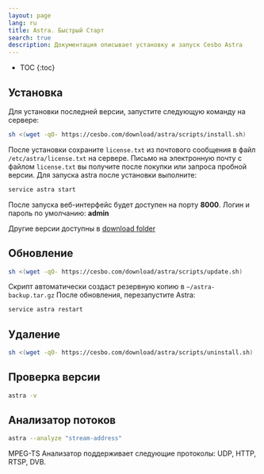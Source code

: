 ```yaml
---
layout: page
lang: ru
title: Astra. Быстрый Старт
search: true
description: Документация описывает установку и запуск Cesbo Astra
---
```


* TOC
{:toc}

## Установка

Для установки последней версии, запустите следующую команду на сервере:

``` sh
sh <(wget -qO- https://cesbo.com/download/astra/scripts/install.sh)
```

После установки сохраните `license.txt` из почтового сообщения в файл `/etc/astra/license.txt` на сервере. Письмо на электронную почту с файлом `license.txt` вы получите после покупки или запроса пробной версии.
Для запуска astra после установки выполните:

``` sh
service astra start
```

После запуска веб-интерфейс будет доступен на порту **8000**. Логин и пароль по умолчанию: **admin**

Другие версии доступны в [download folder](https://cesbo.com/download/astra/)

## Обновление

``` sh
sh <(wget -qO- https://cesbo.com/download/astra/scripts/update.sh)
```

Скрипт автоматически создаст резервную копию в `~/astra-backup.tar.gz`
После обновления, перезапустите Astra:

``` sh
service astra restart
```

## Удаление

``` sh
sh <(wget -qO- https://cesbo.com/download/astra/scripts/uninstall.sh)
```

## Проверка версии

``` sh
astra -v
```

## Анализатор потоков

``` sh
astra --analyze "stream-address"
```

MPEG-TS Анализатор поддерживает следующие протоколы: UDP, HTTP, RTSP, DVB.
